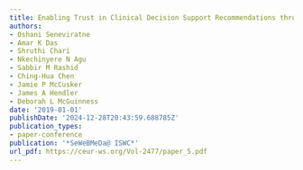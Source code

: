 ```yaml
---
title: Enabling Trust in Clinical Decision Support Recommendations through Semantics
authors:
- Oshani Seneviratne
- Amar K Das
- Shruthi Chari
- Nkechinyere N Agu
- Sabbir M Rashid
- Ching-Hua Chen
- Jamie P McCusker
- James A Hendler
- Deborah L McGuinness
date: '2019-01-01'
publishDate: '2024-12-28T20:43:59.688785Z'
publication_types:
- paper-conference
publication: '*SeWeBMeDa@ ISWC*'
url_pdf: https://ceur-ws.org/Vol-2477/paper_5.pdf
---
```

